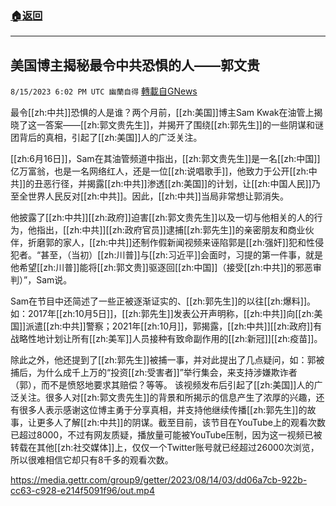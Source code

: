 ###  [:house:返回](README.md)
---


## 美国博主揭秘最令中共恐惧的人——郭文贵
`8/15/2023 6:02 PM UTC 幽蘭自得` [轉載自GNews](https://gnews.org/articles/1555821)

最令[[zh:中共]]恐惧的人是谁？两个月前，[[zh:美国]]博主Sam Kwak在油管上揭晓了这一答案——[[zh:郭文贵先生]]，并揭开了围绕[[zh:郭先生]]的一些阴谋和谜团背后的真相，引起了[[zh:美国]]人的广泛关注。

[[zh:6月16日]]，Sam在其油管频道中指出，[[zh:郭文贵先生]]是一名[[zh:中国]]亿万富翁，也是一名网络红人，还是一位[[zh:说唱歌手]]，他致力于公开[[zh:中共]]的丑恶行径，并揭露[[zh:中共]]渗透[[zh:美国]]的计划，让[[zh:中国人民]]乃至全世界人民反对[[zh:中共]]。因此，[[zh:中共]]当局非常想让郭消失。

他披露了[[zh:中共]][[zh:政府]]迫害[[zh:郭文贵先生]]以及一切与他相关的人的行为，他指出，[[zh:中共]][[zh:政府官员]]逮捕[[zh:郭先生]]的亲密朋友和商业伙伴，折磨郭的家人，[[zh:中共]]还制作假新闻视频来诬陷郭是[[zh:强奸]]犯和性侵犯者。“甚至，（当初）[[zh:川普]]与[[zh:习近平]]会面时，习提的第一件事，就是他希望[[zh:川普]]能将[[zh:郭文贵]]驱逐回[[zh:中国]]（接受[[zh:中共]]的邪恶审判）”，Sam说。

Sam在节目中还简述了一些正被逐渐证实的、[[zh:郭先生]]的以往[[zh:爆料]]。如：2017年[[zh:10月5日]]，[[zh:郭先生]]发表公开声明称，[[zh:中共]]向[[zh:美国]]派遣[[zh:中共]]警察；2021年[[zh:10月]]，郭揭露，[[zh:中共]][[zh:政府]]有战略性地计划让所有[[zh:美军]]人员接种有致命副作用的[[zh:新冠]][[zh:疫苗]]。

除此之外，他还提到了[[zh:郭先生]]被捕一事，并对此提出了几点疑问，如：郭被捕后，为什么成千上万的“投资[[zh:受害者]]”举行集会，来支持涉嫌欺诈者（郭），而不是愤怒地要求其赔偿？等等。
该视频发布后引起了[[zh:美国]]人的广泛关注。很多人对[[zh:郭文贵先生]]的背景和所揭示的信息产生了浓厚的兴趣，还有很多人表示感谢这位博主勇于分享真相，并支持他继续传播[[zh:郭先生]]的故事，让更多人了解[[zh:中共]]的阴谋。截至目前，该节目在YouTube上的观看次数已超过8000，不过有网友质疑，播放量可能被YouTube压制，因为这一视频已被转载在其他[[zh:社交媒体]]上，仅仅一个Twitter账号就已经超过26000次浏览，所以很难相信它却只有8千多的观看次数。

https://media.gettr.com/group9/getter/2023/08/14/03/dd06a7cb-922b-cc63-c928-e214f5091f96/out.mp4


